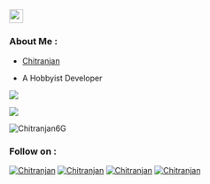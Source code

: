 [<h2 align="left"><img src="https://media.giphy.com/media/hvRJCLFzcasrR4ia7z/giphy.gif" width="25px"></h2>](https://t.me/Chitranjan6G)

### About Me :

- [Chitranjan](https://t.me/Chitranjan6G)

- A Hobbyist Developer 


![](https://github-readme-stats.vercel.app/api?username=Chitranjan6G&theme=vue-dark&show_icons=true&count_private=true)

![](https://github-readme-stats.vercel.app/api/top-langs/?username=Chitranjan6G&theme=vue-dark&layout=compact&card_width=445&show_icons=true&count_private=true)




<p><img align="center" src="https://github-readme-streak-stats.herokuapp.com/?user=Chitranjan6G&theme=vue-dark&show_icons=true&count_private=true&" alt="Chitranjan6G" /></p>


### Follow on :
[![Chitranjan](https://img.icons8.com/fluent/48/000000/twitter.png)][twitter]
[![Chitranjan](https://img.icons8.com/fluent/48/000000/instagram-new.png)][instagram]
[![Chitranjan](https://img.icons8.com/fluent/48/000000/telegram-app.png)][telegram]
[![Chitranjan](https://img.icons8.com/fluent/48/000000/facebook-new.png)][facebook]



[twitter]: https://twitter.com/Chitranjan6G
[instagram]: https://instagram.com/Chitranjan6G
[telegram]: https://telegram.me/Chitranjan6G
[facebook]: https://www.facebook.com/chitranjanmahto.mahto.5
